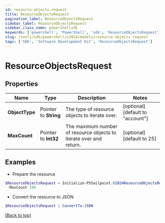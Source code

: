 ```yaml
---
id: resource-objects-request
title: ResourceObjectsRequest
pagination_label: ResourceObjectsRequest
sidebar_label: ResourceObjectsRequest
sidebar_class_name: powershellsdk
keywords: ['powershell', 'PowerShell', 'sdk', 'ResourceObjectsRequest'] 
slug: /tools/sdk/powershell/v2024/models/resource-objects-request
tags: ['SDK', 'Software Development Kit', 'ResourceObjectsRequest']
---
```



# ResourceObjectsRequest

## Properties

Name | Type | Description | Notes
------------ | ------------- | ------------- | -------------
**ObjectType** |  Pointer to **String** | The type of resource objects to iterate over. | [optional] [default to "account"]
**MaxCount** |  Pointer to **Int32** | The maximum number of resource objects to iterate over and return. | [optional] [default to 25]

## Examples

- Prepare the resource
```powershell
$ResourceObjectsRequest = Initialize-PSSailpoint.V2024ResourceObjectsRequest  -ObjectType group `
 -MaxCount 100
```

- Convert the resource to JSON
```powershell
$ResourceObjectsRequest | ConvertTo-JSON
```


[[Back to top]](#) 

